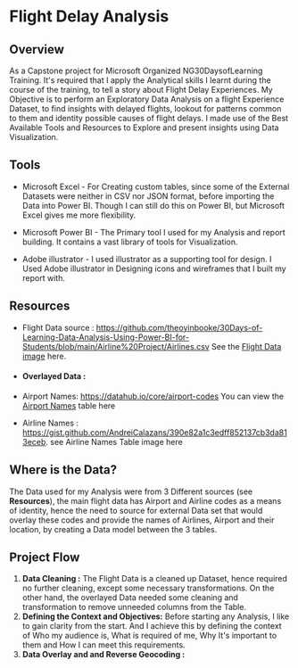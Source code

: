 # Flight Delay Analysis

##   Overview
As a Capstone project for Microsoft Organized NG30DaysofLearning Training. It's required that I apply the Analytical skills I learnt during the course of the training, to tell a story about Flight Delay Experiences. 
My Objective is to perform an Exploratory Data Analysis on a flight Experience Dataset, to find insights with delayed flights, lookout for patterns common to them and identity possible causes of flight delays. I made use of the Best Available Tools and Resources to Explore and present insights using Data Visualization.

##  Tools


*  Microsoft Excel - For Creating custom tables, since some of the External Datasets were neither in CSV nor JSON format, before importing the Data into Power BI. Though I can still do this on Power BI, but Microsoft Excel gives me more flexibility.

*  Microsoft Power BI - The Primary tool I used for my Analysis and report building. It contains a vast library of tools for Visualization.

*  Adobe illustrator - I used illustrator as a supporting tool for design. I Used Adobe illustrator in Designing icons and wireframes that I built my report with. 




##  Resources

* Flight Data source : 
<https://github.com/theoyinbooke/30Days-of-Learning-Data-Analysis-Using-Power-BI-for-Students/blob/main/Airline%20Project/Airlines.csv>  See the [Flight Data image](https://github.com/Driplytics/Flight-Delay-Analysis-/blob/main/Dataset.png) here.

*  ####  Overlayed Data : 
*  Airport Names: 
<https://datahub.io/core/airport-codes> You can view the [Airport Names](https://github.com/Driplytics/Flight-Delay-Analysis-/blob/main/Airline%20Table.png)  table here
*  Airline Names : 
<https://gist.github.com/AndreiCalazans/390e82a1c3edff852137cb3da813eceb>. see Airline Names Table image here





##  Where is the Data? 
The Data used for my Analysis were from 3 Different sources (see **Resources**), the main flight data has Airport and Airline codes as a means of identity, hence the need to source for external Data set that would  overlay these codes and provide the names of Airlines, Airport and their location, by creating a Data model  between the 3 tables. 

##  Project Flow

1. __Data Cleaning :__ The Flight Data is a cleaned up Dataset, hence required no further cleaning, except some necessary transformations. On the other hand, the overlayed Data needed some cleaning and transformation to remove unneeded columns from the Table. 
2. __Defining the Context and Objectives:__ Before starting any Analysis, I like to gain clarity from the start. And I achieve this by defining the context of Who my audience is, What is required of me, Why It's important to them and How I can meet this requirements. 
3. __Data Overlay and and Reverse Geocoding :__

















